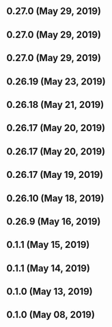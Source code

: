 ## 0.27.0 (May 29, 2019)


## 0.27.0 (May 29, 2019)


## 0.27.0 (May 29, 2019)


## 0.26.19 (May 23, 2019)


## 0.26.18 (May 21, 2019)


## 0.26.17 (May 20, 2019)


## 0.26.17 (May 20, 2019)


## 0.26.17 (May 19, 2019)


## 0.26.10 (May 18, 2019)


## 0.26.9 (May 16, 2019)


## 0.1.1 (May 15, 2019)


## 0.1.1 (May 14, 2019)


## 0.1.0 (May 13, 2019)


## 0.1.0 (May 08, 2019)


